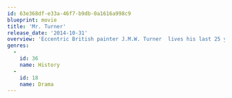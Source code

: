 ```yaml
---
id: 63e368df-e33a-46f7-b9db-0a1616a998c9
blueprint: movie
title: 'Mr. Turner'
release_date: '2014-10-31'
overview: 'Eccentric British painter J.M.W. Turner  lives his last 25 years with gusto and secretly becomes involved with a seaside landlady, while his faithful housekeeper bears an unrequited love for him.'
genres:
  -
    id: 36
    name: History
  -
    id: 18
    name: Drama
---
```

